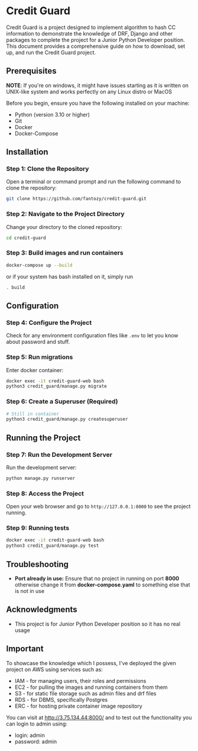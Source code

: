 
# Credit Guard

Credit Guard is a project designed to implement algorithm to hash CC information to demonstrate the knowledge of DRF, Django and other packages to complete the project for a Junior Python Developer position. This document provides a comprehensive guide on how to download, set up, and run the Credit Guard project.

## Prerequisites

**NOTE**: If you're on windows, it might have issues starting as
it is written on UNIX-like system and works perfectly on any Linux distro
or MacOS

Before you begin, ensure you have the following installed on your machine:

- Python (version 3.10 or higher)
- Git
- Docker
- Docker-Compose

## Installation

### Step 1: Clone the Repository

Open a terminal or command prompt and run the following command to clone the repository:

```bash
git clone https://github.com/fantozy/credit-guard.git
```

### Step 2: Navigate to the Project Directory

Change your directory to the cloned repository:

```bash
cd credit-guard
```

### Step 3: Build images and run containers

```bash
docker-compose up --build
```

or if your system has bash installed on it, simply run

```bash
. build
```

## Configuration

### Step 4: Configure the Project

Check for any environment configuration files like `.env` to let you know about password and stuff.


### Step 5: Run migrations

Enter docker container:

```bash
docker exec -it credit-guard-web bash
python3 credit_guard/manage.py migrate
```

### Step 6: Create a Superuser (Required)


```bash
# Still in container
python3 credit_guard/manage.py createsuperuser
```

## Running the Project

### Step 7: Run the Development Server

Run the development server:

```bash
python manage.py runserver
```

### Step 8: Access the Project

Open your web browser and go to `http://127.0.0.1:8000` to see the project running.

### Step 9: Running tests

```bash
docker exec -it credit-guard-web bash
python3 credit_guard/manage.py test
```

## Troubleshooting

- **Port already in use:** Ensure that no project in running on port **8000** otherwise change it from **docker-compose.yaml** to something else that is not in use

## Acknowledgments

- This project is for Junior Python Developer position so it has no real usage


## Important

To showcase the knowledge which I possess, I've deployed the given project on AWS using services such as:

- IAM - for managing users, their roles and permissions
- EC2 - for pulling the images and running containers from them
- S3 - for static file storage such as admin files and drf files
- RDS - for DBMS, specifically Postgres
- ERC - for hosting private container image repository

You can visit at http://3.75.134.44:8000/ and to test out the functionality you can login to admin using:

- login: admin
- password: admin

